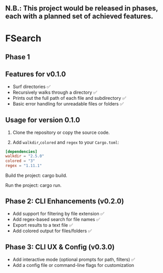 ## N.B.: This project would be released in phases, each with a planned set of achieved features.

# FSearch
## Phase 1
## Features for v0.1.0

- Surf directories ✅
- Recursively walks through a directory ✅
- Prints out the full path of each file and subdirectory ✅
- Basic error handling for unreadable files or folders ✅

## Usage for version 0.1.0

1. Clone the repository or copy the source code.

2. Add `walkdir`,`colored` and `regex` to your `Cargo.toml`:

```toml
[dependencies]
walkdir = "2.5.0"
colored = "3"
regex = "1.11.1"
```
Build the project: cargo build. 

Run the project: cargo run.

## Phase 2: CLI Enhancements (v0.2.0)

- Add support for filtering by file extension ✅
- Add regex-based search for file names ✅
- Export results to a text file ✅
- Add colored output for files/folders ✅

## Phase 3: CLI UX & Config (v0.3.0)
- Add interactive mode (optional prompts for path, filters)  ✅
- Add a config file or command-line flags for customization  
